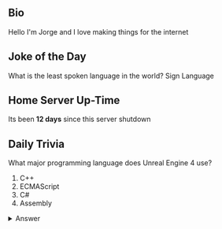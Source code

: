 ## Bio

Hello I'm Jorge and I love making things for the internet

## Joke of the Day

What is the least spoken language in the world?
Sign Language

## Home Server Up-Time

Its been **12 days** since this server shutdown


## Daily Trivia

What major programming language does Unreal Engine 4 use?
 1. C++
 2. ECMAScript
 3. C#
 4. Assembly

<details>
  <summary>Answer</summary>
  C++
</details>
